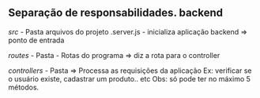 ## Separação de responsabilidades. backend

*src* - Pasta arquivos do projeto
  .server.js - inicializa aplicação backend => ponto de entrada

*routes* - Pasta - Rotas do programa => diz a rota para o controller

*controllers* - Pasta => Processa as requisições da aplicação
  Ex: verificar se o usuário existe, cadastrar um produto.. etc
  Obs: só pode ter no máximo 5 métodos.
